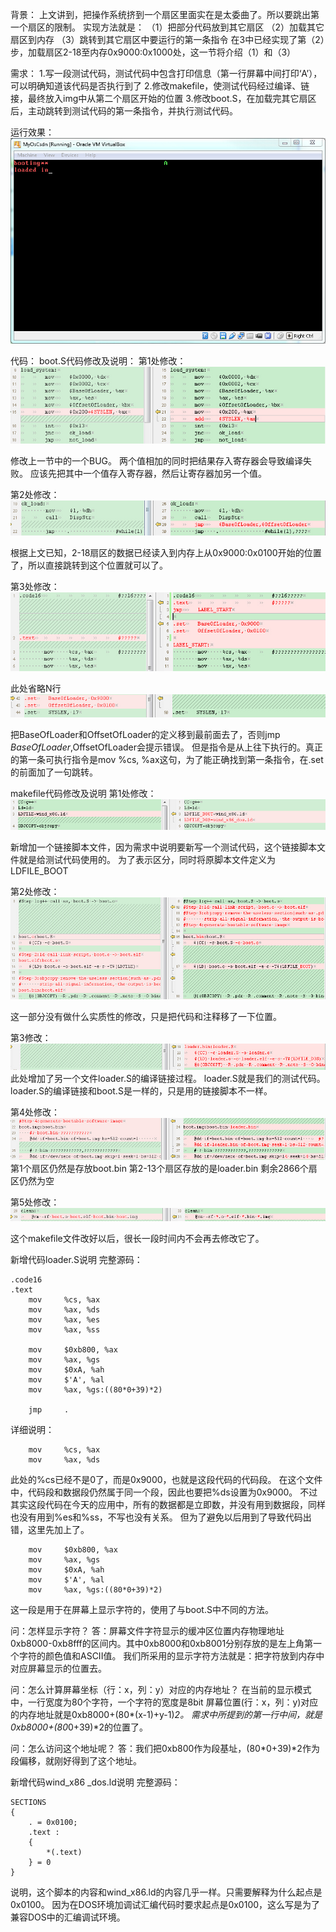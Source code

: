 背景：
上文讲到，把操作系统挤到一个扇区里面实在是太委曲了。所以要跳出第一个扇区的限制。
实现方法就是：
（1）把部分代码放到其它扇区
（2）加载其它扇区到内存
（3）跳转到其它扇区中要运行的第一条指令
在3中已经实现了第（2）步，加载扇区2-18至内存0x9000:0x1000处，这一节将介绍（1）和（3）

需求：
1.写一段测试代码，测试代码中包含打印信息（第一行屏幕中间打印‘A’），可以明确知道该代码是否执行到了
2.修改makefile，使测试代码经过编译、链接，最终放入img中从第二个扇区开始的位置
3.修改boot.S，在加载完其它扇区后，主动跳转到测试代码的第一条指令，并执行测试代码。

运行效果：
![](/book/assets/5)

代码：
boot.S代码修改及说明：
第1处修改：
![](/book/assets/6)

修改上一节中的一个BUG。
两个值相加的同时把结果存入寄存器会导致编译失败。
应该先把其中一个值存入寄存器，然后让寄存器加另一个值。

第2处修改：
![](/book/assets/7)  

根据上文已知，2-18扇区的数据已经读入到内存上从0x9000:0x0100开始的位置了，所以直接跳转到这个位置就可以了。

第3处修改：
![](/book/assets/8)

此处省略N行
![](/book/assets/9)

把BaseOfLoader和OffsetOfLoader的定义移到最前面去了，否则jmp $BaseOfLoader,$OffsetOfLoader会提示错误。
但是指令是从上往下执行的。真正的第一条可执行指令是mov %cs, %ax这句，为了能正确找到第一条指令，在.set的前面加了一句跳转。

makefile代码修改及说明
第1处修改：
![](/book/assets/10)

新增加一个链接脚本文件，因为需求中说明要新写一个测试代码，这个链接脚本文件就是给测试代码使用的。
为了表示区分，同时将原脚本文件定义为LDFILE_BOOT

第2处修改：
![](/book/assets/11)

这一部分没有做什么实质性的修改，只是把代码和注释移了一下位置。

第3修改：
![](/book/assets/12)
此处增加了另一个文件loader.S的编译链接过程。
loader.S就是我们的测试代码。
loader.S的编译链接和boot.S是一样的，只是用的链接脚本不一样。

第4处修改：
![](/book/assets/13)
第1个扇区仍然是存放boot.bin
第2-13个扇区存放的是loader.bin
剩余2866个扇区仍然为空

第5处修改：
![](/book/assets/14)

这个makefile文件改好以后，很长一段时间内不会再去修改它了。

新增代码loader.S说明
完整源码：

```
.code16
.text
    mov     %cs, %ax
    mov     %ax, %ds
    mov     %ax, %es
    mov     %ax, %ss

    mov     $0xb800, %ax
    mov     %ax, %gs
    mov     $0xA, %ah
    mov     $'A', %al
    mov     %ax, %gs:((80*0+39)*2)

    jmp     .
```

详细说明：

```
    mov     %cs, %ax
    mov     %ax, %ds
```

此处的%cs已经不是0了，而是0x9000，也就是这段代码的代码段。
在这个文件中，代码段和数据段仍然属于同一个段，因此也要把%ds设置为0x9000。
不过其实这段代码在今天的应用中，所有的数据都是立即数，并没有用到数据段，同样也没有用到%es和%ss，不写也没有关系。
但为了避免以后用到了导致代码出错，这里先加上了。

```
    mov     $0xb800, %ax
    mov     %ax, %gs
    mov     $0xA, %ah
    mov     $'A', %al
    mov     %ax, %gs:((80*0+39)*2)
```

这一段是用于在屏幕上显示字符的，使用了与boot.S中不同的方法。

问：怎样显示字符？
答：屏幕文件字符显示的缓冲区位置内存物理地址0xb8000-0xb8fff的区间内。其中0xb8000和0xb8001分别存放的是左上角第一个字符的颜色值和ASCII值。
我们所采用的显示字符方法就是：把字符放到内存中对应屏幕显示的位置去。

问：怎么计算屏幕坐标（行：x，列：y）对应的内存地址？
在当前的显示模式中，一行宽度为80个字符，一个字符的宽度是8bit
屏幕位置(行：x，列：y)对应的内存地址就是0xb8000+(80*(x-1)+y-1)*2。
需求中所提到的第一行中间，就是0xb8000+(80*0+39)*2的位置了。

问：怎么访问这个地址呢？
答：我们把0xb800作为段基址，(80*0+39)*2作为段偏移，就刚好得到了这个地址。

新增代码wind_x86 _dos.ld说明
完整源码：

```
SECTIONS
{
    . = 0x0100;
    .text :
    {
        *(.text)
    } = 0
}
```

说明，这个脚本的内容和wind_x86.ld的内容几乎一样。只需要解释为什么起点是0x0100。
因为在DOS环境加调试汇编代码时要求起点是0x0100，这么写是为了兼容DOS中的汇编调试环境。
